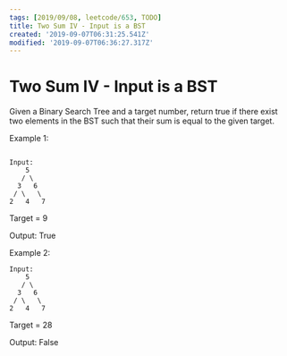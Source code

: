 ```yaml
---
tags: [2019/09/08, leetcode/653, TODO]
title: Two Sum IV - Input is a BST
created: '2019-09-07T06:31:25.541Z'
modified: '2019-09-07T06:36:27.317Z'
---
```


# Two Sum IV - Input is a BST

Given a Binary Search Tree and a target number, return true if there exist two elements in the BST such that their sum is equal to the given target.

Example 1:

```

Input: 
    5
   / \
  3   6
 / \   \
2   4   7
```

Target = 9

Output: True
 

Example 2:

```
Input: 
    5
   / \
  3   6
 / \   \
2   4   7
```

Target = 28

Output: False
